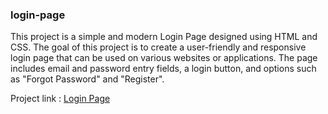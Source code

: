 <h3>login-page</h3>
<p>This project is a simple and modern Login Page designed using HTML and CSS. The goal of this project is to create a user-friendly and responsive login page that can be used on various websites or applications. The page includes email and password entry fields, a login button, and options such as "Forgot Password" and "Register".</p>

Project link : <a href="https://younesnoorzahi.github.io/login-page/">Login Page</a>
